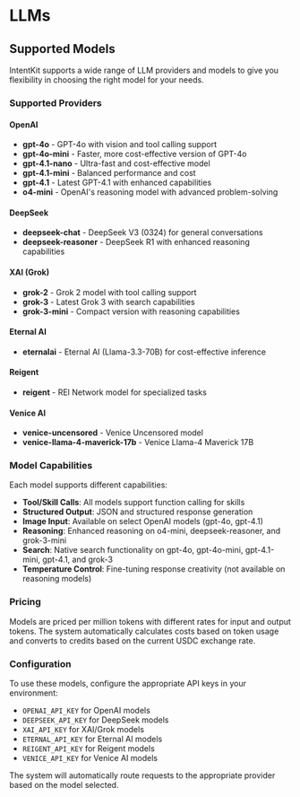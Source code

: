 # LLMs

## Supported Models

IntentKit supports a wide range of LLM providers and models to give you flexibility in choosing the right model for your needs.

### Supported Providers

#### OpenAI
- **gpt-4o** - GPT-4o with vision and tool calling support
- **gpt-4o-mini** - Faster, more cost-effective version of GPT-4o
- **gpt-4.1-nano** - Ultra-fast and cost-effective model
- **gpt-4.1-mini** - Balanced performance and cost
- **gpt-4.1** - Latest GPT-4.1 with enhanced capabilities
- **o4-mini** - OpenAI's reasoning model with advanced problem-solving

#### DeepSeek
- **deepseek-chat** - DeepSeek V3 (0324) for general conversations
- **deepseek-reasoner** - DeepSeek R1 with enhanced reasoning capabilities

#### XAI (Grok)
- **grok-2** - Grok 2 model with tool calling support
- **grok-3** - Latest Grok 3 with search capabilities
- **grok-3-mini** - Compact version with reasoning capabilities

#### Eternal AI
- **eternalai** - Eternal AI (Llama-3.3-70B) for cost-effective inference

#### Reigent
- **reigent** - REI Network model for specialized tasks

#### Venice AI
- **venice-uncensored** - Venice Uncensored model
- **venice-llama-4-maverick-17b** - Venice Llama-4 Maverick 17B

### Model Capabilities

Each model supports different capabilities:

- **Tool/Skill Calls**: All models support function calling for skills
- **Structured Output**: JSON and structured response generation
- **Image Input**: Available on select OpenAI models (gpt-4o, gpt-4.1)
- **Reasoning**: Enhanced reasoning on o4-mini, deepseek-reasoner, and grok-3-mini
- **Search**: Native search functionality on gpt-4o, gpt-4o-mini, gpt-4.1-mini, gpt-4.1, and grok-3
- **Temperature Control**: Fine-tuning response creativity (not available on reasoning models)

### Pricing

Models are priced per million tokens with different rates for input and output tokens. The system automatically calculates costs based on token usage and converts to credits based on the current USDC exchange rate.

### Configuration

To use these models, configure the appropriate API keys in your environment:
- `OPENAI_API_KEY` for OpenAI models
- `DEEPSEEK_API_KEY` for DeepSeek models
- `XAI_API_KEY` for XAI/Grok models
- `ETERNAL_API_KEY` for Eternal AI models
- `REIGENT_API_KEY` for Reigent models
- `VENICE_API_KEY` for Venice AI models

The system will automatically route requests to the appropriate provider based on the model selected.
